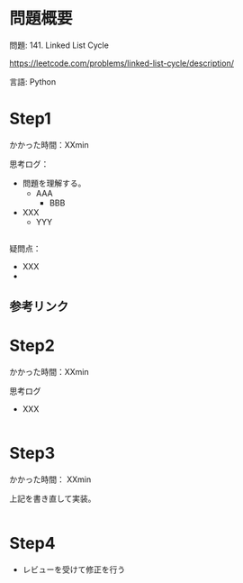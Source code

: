 # 問題概要
問題: 141. Linked List Cycle

https://leetcode.com/problems/linked-list-cycle/description/

言語: Python

# Step1

かかった時間：XXmin

思考ログ：
- 問題を理解する。
  - AAA
    - BBB
- XXX
  - YYY
  
```python

```
疑問点：
- XXX
- 
参考リンク
- 
# Step2
かかった時間：XXmin

思考ログ
- XXX

```python

```

# Step3
かかった時間： XXmin

上記を書き直して実装。

```python

```

# Step4 
- レビューを受けて修正を行う

```python


```
